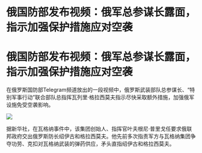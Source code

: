# 俄国防部发布视频：俄军总参谋长露面，指示加强保护措施应对空袭

# 俄国防部发布视频：俄军总参谋长露面，指示加强保护措施应对空袭

在俄罗斯国防部Telegram频道放出的一段视频中，俄罗斯武装部队总参谋长、“特别军事行动”联合部队总指挥瓦列里·格拉西莫夫指示尽快采取额外措施，加强俄军设施免受空袭影响。

![](https://inews.gtimg.com/om_bt/OIgdIUpRAIgu_LyCWChTbGkzAUymFfOQ7zukXFfDmpOK0AA/1000)

据新华社，在瓦格纳事件中，该集团创始人、指挥官叶夫根尼·普里戈任要求俄联邦政府交出俄罗斯防长绍伊古和格拉西莫夫。他先前多次指责军方与瓦格纳集团争夺功劳、克扣对瓦格纳武装的弹药供应，矛头直指绍伊古和格拉西莫夫。

